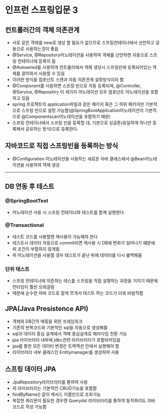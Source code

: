 인프런 스프링입문 3
=======
## 컨트롤러간의 객체 의존관계
- 서로 같은 객체를 new로 생성 할 필요가 없으므로 스프링컨테이너에서 선언하고 공용으로 사용하는것이 좋음
- @Service, @Repository어노테이션을 사용하여 객체를 선언하면 자동으로 스프링 컨테이너에 등록이 됨
- @Autowired를 사용하여 컨트롤러에서 객체 생성시 스프링빈에 등록되어있는 객체를 끌어와서 사용할 수 있음
- 이러한 방식을 컴포넌트 스캔과 자동 의존관계 설정방식이라 함
- @Component를 사용하면 스프링 빈으로 자동 등록되며, @Controller, @Service, @Repositiry 이 세가지 어노테이션 모두 컴포넌트 어노테이션을 포함하고 있음
- spring 프로젝트의 application파일과 같은 패키지 혹은 그 하위 패키지만 기본적으로 스프링 빈으로 설정 가능함(@SpringBootApplication어노테이션이 기본적으로 @Componentscan어노테이션을 포함하기 때문)
- 스프링 컨테이너에서 스프링 빈을 등록할 대, 기본으로 싱글톤(유일하게 하나만 등록해서 공유하는 방식)으로 등록한다.

## 자바코드로 직접 스프링빈을 등록하는 방식
- @Configuration 어노테이션을 사용하는 새로운 자바 클래스에서 @Bean어노테이션을 사용하여 객체 생성

---------

## DB 연동 후 테스트
### @SpringBootTest
- 어노테이션 사용 시 스프링 컨테이너와 테스트를 함께 실행한다.
### @Transactional
- 테스트 코드를 사용할땐 재사용이 가능해야 한다
- 테스트시 데이터 자동으로 commit되면 재사용 시 DB에 변화가 일어나기 떄문에 위 조건이 부합하지 않게됨
- 위 어노테이션을 사용할 경우 테스트가 끝난 뒤에 데이터를 다시 롤백해줌 

### 단위 테스트
- 스프링 컨테이너에 의존하는 테스틑 스프링을 직접 실행하는 과정을 거치기 때문에 런타임이 훨씬 오래걸림 
- 때문에 순수한 자바 코드로 잘게 쪼개서 테스트 하는 코드가 더욱 바람직함

## JPA(Java Presistence API)
- 객체와 DB간의 매핑을 위한 프레임워크
- 기존의 반복코드와 기본적인 sql을 자동으로 생성해줌
- sql과 데이터 중심 설계에서 객체 중심설계로 패러다임 전환 가능
- jpa 라이브러리 내부에 jdbc관련 라이브러리가 포함되어있음
- jpa를 통한 모든 데이터 변경은 트랙잭션 안에서 실행해야 함
- 라이브러리 내부 클래스인 Entitymanager를 생성하여 사용

## 스프링 데이터 JPA
- JpaRepository라이브러리를 통하여 사용
- 위 라이브러리는 기본적인 CRUD기능을 포함함
- findByName()  같이 메서드 이름만으로 조회가능
- 복잡한 쿼리문이 필요한 경우엔 Querydsl 라이브러리를 통하여 동적쿼리도 자바 코드로 작성 가능함